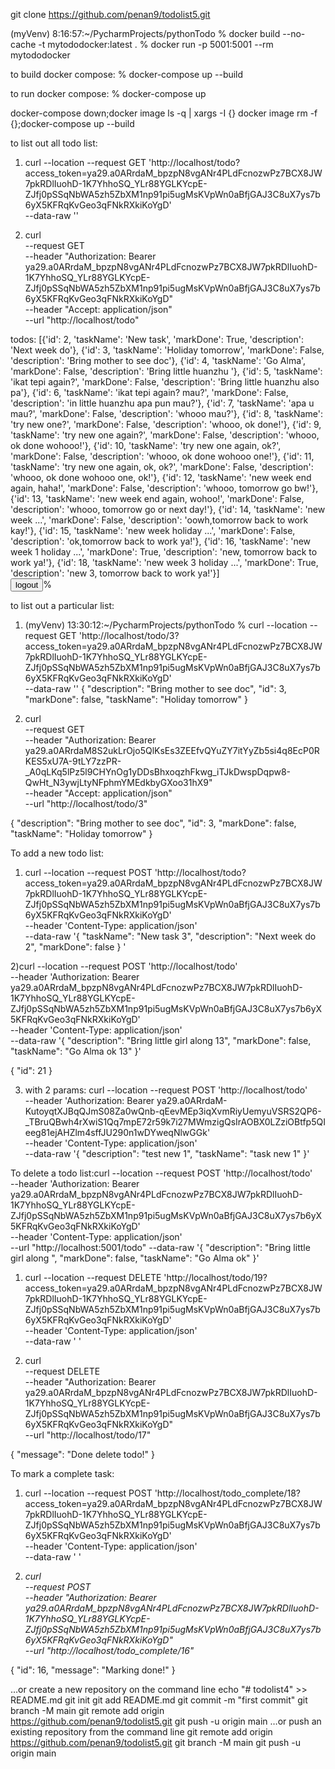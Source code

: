 git clone https://github.com/penan9/todolist5.git

(myVenv) 8:16:57:~/PycharmProjects/pythonTodo
% docker build --no-cache -t mytododocker:latest .
% docker run -p 5001:5001 --rm mytododocker

to build docker compose:
% docker-compose up --build

to run docker compose:
% docker-compose up

docker-compose down;docker image ls -q | xargs -I {} docker image rm -f {};docker-compose up --build

to list out all todo list:
1) curl --location --request GET 'http://localhost/todo?access_token=ya29.a0ARrdaM_bpzpN8vgANr4PLdFcnozwPz7BCX8JW7pkRDlIuohD-1K7YhhoSQ_YLr88YGLKYcpE-ZJfj0pSSqNbWA5zh5ZbXM1np91pi5ugMsKVpWn0aBfjGAJ3C8uX7ys7b6yX5KFRqKvGeo3qFNkRXkiKoYgD' \
--data-raw ''

2) curl \
--request GET \
--header "Authorization: Bearer ya29.a0ARrdaM_bpzpN8vgANr4PLdFcnozwPz7BCX8JW7pkRDlIuohD-1K7YhhoSQ_YLr88YGLKYcpE-ZJfj0pSSqNbWA5zh5ZbXM1np91pi5ugMsKVpWn0aBfjGAJ3C8uX7ys7b6yX5KFRqKvGeo3qFNkRXkiKoYgD" \
--header "Accept: application/json" \
--url "http://localhost/todo"

todos: [{'id': 2, 'taskName': 'New task', 'markDone': True, 'description': 'Next week do'}, {'id': 3, 'taskName': 'Holiday tomorrow', 'markDone': False, 'description': 'Bring mother to see doc'}, {'id': 4, 'taskName': 'Go Alma', 'markDone': False, 'description': 'Bring little huanzhu '}, {'id': 5, 'taskName': 'ikat tepi again?', 'markDone': False, 'description': 'Bring little huanzhu also pa'}, {'id': 6, 'taskName': 'ikat tepi again? mau?', 'markDone': False, 'description': 'in little huanzhu apa pun mau?'}, {'id': 7, 'taskName': 'apa u mau?', 'markDone': False, 'description': 'whooo mau?'}, {'id': 8, 'taskName': 'try new one?', 'markDone': False, 'description': 'whooo, ok done!'}, {'id': 9, 'taskName': 'try new one again?', 'markDone': False, 'description': 'whooo, ok done wohooo!'}, {'id': 10, 'taskName': 'try new one again, ok?', 'markDone': False, 'description': 'whooo, ok done wohooo one!'}, {'id': 11, 'taskName': 'try new one again, ok, ok?', 'markDone': False, 'description': 'whooo, ok done wohooo one, ok!'}, {'id': 12, 'taskName': 'new week end again, haha!', 'markDone': False, 'description': 'whooo, tomorrow go bw!'}, {'id': 13, 'taskName': 'new week end again, wohoo!', 'markDone': False, 'description': 'whooo, tomorrow go or next day!'}, {'id': 14, 'taskName': 'new week ...', 'markDone': False, 'description': 'oowh,tomorrow back to work kay!'}, {'id': 15, 'taskName': 'new week holiday ...', 'markDone': False, 'description': 'ok,tomorrow back to work ya!'}, {'id': 16, 'taskName': 'new week 1 holiday ...', 'markDone': True, 'description': 'new, tomorrow back to work ya!'}, {'id': 18, 'taskName': 'new week 3 holiday ...', 'markDone': True, 'description': 'new 3, tomorrow back to work ya!'}]         <br> <a href='/logout'><button>logout</button></a>%

to list out a particular list:
1) (myVenv) 13:30:12:~/PycharmProjects/pythonTodo
% curl --location --request GET 'http://localhost/todo/3?access_token=ya29.a0ARrdaM_bpzpN8vgANr4PLdFcnozwPz7BCX8JW7pkRDlIuohD-1K7YhhoSQ_YLr88YGLKYcpE-ZJfj0pSSqNbWA5zh5ZbXM1np91pi5ugMsKVpWn0aBfjGAJ3C8uX7ys7b6yX5KFRqKvGeo3qFNkRXkiKoYgD' \
--data-raw ''
{
  "description": "Bring mother to see doc",
  "id": 3,
  "markDone": false,
  "taskName": "Holiday tomorrow"
}

2) curl \
--request GET \
--header "Authorization: Bearer ya29.a0ARrdaM8S2ukLrOjo5QlKsEs3ZEEfvQYuZY7itYyZb5si4q8EcP0RKES5xU7A-9tLY7zzPR-_A0qLKq5lPz5l9CHYnOg1yDDsBhxoqzhFkwg_iTJkDwspDqpw8-QwHt_N3ywjLtyNFphmYMEdkbyGXoo31hX9" \
--header "Accept: application/json" \
--url "http://localhost/todo/3"

{
  "description": "Bring mother to see doc",
  "id": 3,
  "markDone": false,
  "taskName": "Holiday tomorrow"
}

To add a new todo list:
1) curl --location --request POST 'http://localhost/todo?access_token=ya29.a0ARrdaM_bpzpN8vgANr4PLdFcnozwPz7BCX8JW7pkRDlIuohD-1K7YhhoSQ_YLr88YGLKYcpE-ZJfj0pSSqNbWA5zh5ZbXM1np91pi5ugMsKVpWn0aBfjGAJ3C8uX7ys7b6yX5KFRqKvGeo3qFNkRXkiKoYgD' \
--header 'Content-Type: application/json' \
--data-raw '{
"taskName": "New task 3",
"description": "Next week do 2",
"markDone": false
}
'

2)curl --location --request POST 'http://localhost/todo' \
--header 'Authorization: Bearer ya29.a0ARrdaM_bpzpN8vgANr4PLdFcnozwPz7BCX8JW7pkRDlIuohD-1K7YhhoSQ_YLr88YGLKYcpE-ZJfj0pSSqNbWA5zh5ZbXM1np91pi5ugMsKVpWn0aBfjGAJ3C8uX7ys7b6yX5KFRqKvGeo3qFNkRXkiKoYgD' \
--header 'Content-Type: application/json' \
--data-raw '{
    "description": "Bring little girl along 13",
    "markDone": false,
    "taskName": "Go Alma ok 13"
}'

{
    "id": 21
}

3) with 2 params:
curl --location --request POST 'http://localhost/todo' \
--header 'Authorization: Bearer ya29.a0ARrdaM-KutoyqtXJBqQJmS08Za0wQnb-qEevMEp3iqXvmRiyUemyuVSRS2QP6-_TBruQBwh4rXwiS1Qq7mpE72r59k7i27MWmzigQsIrAOBX0LZziOBtfp5QIeeg81ejAHZlm4sffJU290n1wDYweqNlwGGk' \
--header 'Content-Type: application/json' \
--data-raw '{
    "description": "test new 1",
    "taskName": "task new 1"
}'

To delete a todo list:curl --location --request POST 'http://localhost/todo' \
--header 'Authorization: Bearer ya29.a0ARrdaM_bpzpN8vgANr4PLdFcnozwPz7BCX8JW7pkRDlIuohD-1K7YhhoSQ_YLr88YGLKYcpE-ZJfj0pSSqNbWA5zh5ZbXM1np91pi5ugMsKVpWn0aBfjGAJ3C8uX7ys7b6yX5KFRqKvGeo3qFNkRXkiKoYgD' \
--header 'Content-Type: application/json' \
--url "http://localhost:5001/todo"
--data-raw '{ "description": "Bring little girl along ", "markDone": false, "taskName": "Go Alma ok" }'

1) curl --location --request DELETE 'http://localhost/todo/19?access_token=ya29.a0ARrdaM_bpzpN8vgANr4PLdFcnozwPz7BCX8JW7pkRDlIuohD-1K7YhhoSQ_YLr88YGLKYcpE-ZJfj0pSSqNbWA5zh5ZbXM1np91pi5ugMsKVpWn0aBfjGAJ3C8uX7ys7b6yX5KFRqKvGeo3qFNkRXkiKoYgD' \
--header 'Content-Type: application/json' \
--data-raw '
'

2) curl \
--request DELETE \
--header "Authorization: Bearer ya29.a0ARrdaM_bpzpN8vgANr4PLdFcnozwPz7BCX8JW7pkRDlIuohD-1K7YhhoSQ_YLr88YGLKYcpE-ZJfj0pSSqNbWA5zh5ZbXM1np91pi5ugMsKVpWn0aBfjGAJ3C8uX7ys7b6yX5KFRqKvGeo3qFNkRXkiKoYgD" \
--url "http://localhost/todo/17"

{
  "message": "Done delete todo!"
}

To mark a complete task:
1) curl --location --request POST 'http://localhost/todo_complete/18?access_token=ya29.a0ARrdaM_bpzpN8vgANr4PLdFcnozwPz7BCX8JW7pkRDlIuohD-1K7YhhoSQ_YLr88YGLKYcpE-ZJfj0pSSqNbWA5zh5ZbXM1np91pi5ugMsKVpWn0aBfjGAJ3C8uX7ys7b6yX5KFRqKvGeo3qFNkRXkiKoYgD' \
--header 'Content-Type: application/json' \
--data-raw '
'

2) _curl \
--request POST \
--header "Authorization: Bearer ya29.a0ARrdaM_bpzpN8vgANr4PLdFcnozwPz7BCX8JW7pkRDlIuohD-1K7YhhoSQ_YLr88YGLKYcpE-ZJfj0pSSqNbWA5zh5ZbXM1np91pi5ugMsKVpWn0aBfjGAJ3C8uX7ys7b6yX5KFRqKvGeo3qFNkRXkiKoYgD" \
--url "http://localhost/todo_complete/16"_

{
  "id": 16,
  "message": "Marking done!"
}


…or create a new repository on the command line
 echo "# todolist4" >> README.md
git init
git add README.md
git commit -m "first commit"
git branch -M main
git remote add origin https://github.com/penan9/todolist5.git
git push -u origin main
…or push an existing repository from the command line
 git remote add origin https://github.com/penan9/todolist5.git
git branch -M main
git push -u origin main


